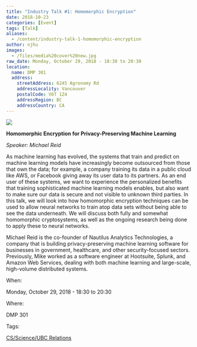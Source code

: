 ```yaml
---
title: "Industry Talk #1: Homomorphic Encryption"
date: 2018-10-23
categories: [Event]
tags: [Talk]
aliases:
  - /content/industry-talk-1-homomorphic-encryption
author: njhu
images:
  - /files/media%20cover%20new.jpg
raw_date: Monday, October 29, 2018 - 18:30 to 20:30
location:
  name: DMP 301
  address:
    streetAddress: 6245 Agronomy Rd
    addressLocality: Vancouver
    postalCode: V6T 1Z4
    addressRegion: BC
    addressCountry: CA
---
```


![](/files/media%20cover%20new.jpg)

**Homomorphic Encryption for Privacy-Preserving Machine Learning**

_Speaker: Michael Reid_

As machine learning has evolved, the systems that train and predict on machine learning models have increasingly become outsourced from those that own the data; for example, a company training its data in a public cloud like AWS, or Facebook giving away its user data to its partners. As an end user of these systems, we want to experience the personalized benefits that training sophisticated machine learning models enables, but also want to make sure our data is secure and not visible to unknown third parties. In this talk, we will look into how homomorphic encryption techniques can be used to allow neural networks to train atop data sets without being able to see the data underneath. We will discuss both fully and somewhat homomorphic cryptosystems, as well as the ongoing research being done to apply these to neural networks.

Michael Reid is the co-founder of Nautilus Analytics Technologies, a company that is building privacy-preserving machine learning software for businesses in government, healthcare, and other security-focused sectors. Previously, Mike worked as a software engineer at Hootsuite, Splunk, and Amazon Web Services, dealing with both machine learning and large-scale, high-volume distributed systems.

When: 

Monday, October 29, 2018 - 18:30 to 20:30

Where: 

DMP 301

Tags: 

[CS/Science/UBC Relations](/taxonomy/term/1)
